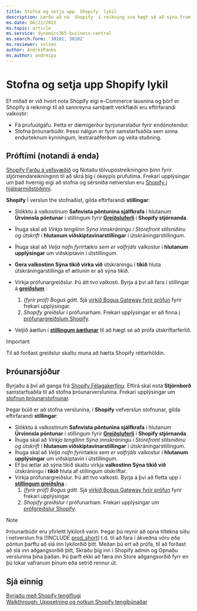 ```yaml
---
title: Stofna og setja upp  Shopify  lykil
description: Lærðu að ná  Shopify  í reikning svo hægt sé að sýna fram á verkflæði fyrir samþættingu  Shopify  og rekstur Central.
ms.date: 06/21/2022
ms.topic: article
ms.service: dynamics365-business-central
ms.search.form: '30101, 30102'
ms.reviewer: solsen
author: AndreiPanko
ms.author: andreipa
---
```


# <a name="create-and-set-up-a-shopify-account"></a>Stofna og setja upp  Shopify  lykil

Ef miðað er við hvort nota  Shopify  eigi e-Commerce lausnina og þörf er  Shopify  á reikningi til að sannreyna samþætt verkflæði eru eftirfarandi valkostir:

- Fá prufuútgáfu. Þetta er dæmigerður byrjunarstaður fyrir endónotendur.  
- Stofna þróunarbúðir. Þessi nálgun er fyrir samstarfsaðila sem sinna endurteknum kynningum, lestraraðferðum og veita stuðning.

## <a name="trial-end-user"></a>Próftími (notandi á enda)

 [Shopify Farðu á vefsvæðið](https://www.shopify.com)  og Notaðu tölvupóstreikninginn þinn fyrir stjórnendareikninginn til að skrá þig í ókeypis prufutíma. Frekari upplýsingar um það hvernig eigi að stofna og sérsníða netverslun eru  [Shopify  í hjálparmiðstöðinni](https://help.shopify.com/).

 **Shopify** Í verslun the stofnaðist, gilda eftirfarandi  **stillingar**:

- Slökktu á valkostinum **Safnvista pöntunina sjálfkrafa** í hlutanum **Úrvinnsla pöntunar** í stillingum fyrir [**Greiðsluferli**](https://www.shopify.com/admin/settings/checkout) í **Shopify stjórnanda**.
- Íhuga skal að  *Virkja tengilinn Sýna innskráningu í Storefront stílsniðinu og útskrift*  í  **hlutanum viðskiptavinarstillingar**  í útskráningarstillingum.
- Íhuga skal að  *Velja nafn fyrirtækis sem er valfrjáls*  valkostur í  **hlutanum upplýsingar**  um viðskiptavin í útstillingum.
-  **Gera valkostinn Sýna tikið virka við**  útskráningu í  **tikið**  hluta útskráningarstillinga ef ætlunin er að sýna tikið.
- Virkja prófunargreiðslur. Þú átt tvo valkosti. Byrja á því að fara í stillingar á  [**greiðslum**](https://www.shopify.com/admin/settings/payments) :  
  1. *(fyrir próf) Bogus gátt*. Sjá  [virkið Bogus Gateway fyrir prófun](https://help.shopify.com/en/manual/checkout-settings/test-orders#place-a-test-order-by-simulating-a-transaction) fyrir frekari upplýsingar.
  2. *Shopify greiðslur*  í prófunarham. Frekari upplýsingar er að finna  [í prófunargreiðslum Shopify](https://help.shopify.com/en/manual/payments/shopify-payments/testing-shopify-payments).

- Veljið áætlun í  [**stillingum áætlunar**](https://www.shopify.com/admin/settings/plan)  til að hægt sé að prófa útskriftarferlið.

> [!Important]  
> Til að forðast greiðslur skaltu muna að hætta  Shopify  réttarhöldin.

## <a name="development-store"></a>Þróunarsjóður

Byrjaðu á því að ganga frá  [Shopify  Félagakerfinu](https://help.shopify.com/partners/about). Eftirá skal nota  **Stjórnborð**  samstarfsaðila til að stofna þróunarverslunina. Frekari upplýsingar um  [stofnun þróunarstofnunar](https://help.shopify.com/partners/dashboard/managing-stores/development-stores).

Þegar búið er að stofna verslunina, í  **Shopify**  vefverslun stofnunar, gilda eftirfarandi  **stillingar**:

- Slökktu á valkostinum **Safnvista pöntunina sjálfkrafa** í hlutanum **Úrvinnsla pöntunar** í stillingum fyrir [**Greiðsluferli**](https://www.shopify.com/admin/settings/checkout) í **Shopify stjórnanda**.
- Íhuga skal að  *Virkja tengilinn Sýna innskráningu í Storefront stílsniðinu og útskrift*  í  **hlutanum viðskiptavinarstillingar**  í útskráningarstillingum.
- Íhuga skal að  *Velja nafn fyrirtækis sem er valfrjáls*  valkostur í  **hlutanum upplýsingar**  um viðskiptavin í útstillingum.
- Ef þú ætlar að sýna tikið skaltu virkja  **valkostinn Sýna tikið við**  útskráningu í  **tikið**  hluta af stillingum útskriftar.
- Virkja prófunargreiðslur. Þú átt tvo valkosti. Byrja á því að fletta upp í  [**stillingum greiðslna**](https://www.shopify.com/admin/settings/payments) :  
  1. *(fyrir próf) Bogus gátt*. Sjá  [virkið Bogus Gateway fyrir prófun](https://help.shopify.com/en/manual/checkout-settings/test-orders#place-a-test-order-by-simulating-a-transaction) fyrir frekari upplýsingar.
  2. *Shopify greiðslur*  í prófunarham. Frekari upplýsingar um  [prófgreiðslur Shopify](https://help.shopify.com/en/manual/payments/shopify-payments/testing-shopify-payments).

> [!Note]  
> Þróunarbúðir eru yfirleitt lykilorð varin. Þegar þú reynir að opna tiltekna síðu í netverslun frá  [!INCLUDE [prod_short](../includes/prod_short.md)] t.d. til að fara í ákveðna vöru eða pöntun þarftu að slá inn lykilorðið þitt. Meðan þú ert að prófa, til að forðast að slá inn aðgangsorðið þitt, Skráðu þig inn í  Shopify  admin og Opnaðu verslunina þína þaðan. Þú þarft ekki að færa inn Store aðgangsorðið fyrr en þú lokar vafranum þínum eða setrið rennur út.  

## <a name="see-also"></a>Sjá einnig

[Byrjaðu með  Shopify  tengiflugi](get-started.md)  
[Walkthrough: Uppsetning og notkun  Shopify  tengibúnaðar](walkthrough-setting-up-and-using-shopify.md)
